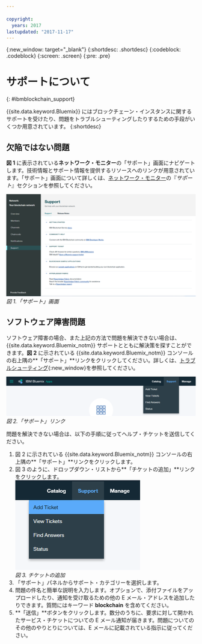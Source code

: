 ```yaml
---

copyright:
  years: 2017
lastupdated: "2017-11-17"
---
```


{:new_window: target="_blank"}
{:shortdesc: .shortdesc}
{:codeblock: .codeblock}
{:screen: .screen}
{:pre: .pre}


# サポートについて
{: #ibmblockchain_support}


{{site.data.keyword.Bluemix}} にはブロックチェーン・インスタンスに関するサポートを受けたり、問題をトラブルシューティングしたりするための手段がいくつか用意されています。
{:shortdesc}


## 欠陥ではない問題

**図 1** に表示されている**ネットワーク・モニター**の「サポート」画面にナビゲートします。技術情報とサポート情報を提供するリソースへのリンクが用意されています。「サポート」画面について詳しくは、[ネットワーク・モニター](v10_dashboard.html)の『*サポート*』セクションを参照してください。

![](images/support.png "「サポート」画面")
*図 1.「サポート」画面*


## ソフトウェア障害問題

ソフトウェア障害の場合、また上記の方法で問題を解決できない場合は、{{site.data.keyword.Bluemix_notm}} サポートとともに解決策を探すことができます。**図 2** に示されている {{site.data.keyword.Bluemix_notm}} コンソールの右上隅の**「サポート」**リンクをクリックしてください。詳しくは、[トラブルシューティング](../../troubleshoot/troubleshoot.html){:new_window}を参照してください。

![](images/bmx_support.png "「サポート」リンク")
*図 2.「サポート」リンク*

問題を解決できない場合は、以下の手順に従ってヘルプ・チケットを送信してください。

1. 図 2 に示されている {{site.data.keyword.Bluemix_notm}} コンソールの右上隅の**「サポート」**リンクをクリックします。
2. 図 3 のように、ドロップダウン・リストから**「チケットの追加」**リンクをクリックします。  
  ![](images/bmx_addticket.png "チケットの追加")  
  *図 3. チケットの追加*  
3. 「サポート」パネルからサポート・カテゴリーを選択します。
4. 問題の件名と簡単な説明を入力します。オプションで、添付ファイルをアップロードしたり、通知を受け取るための他の E メール・アドレスを追加したりできます。質問にはキーワード **blockchain** を含めてください。
5. **「送信」**ボタンをクリックします。数分のうちに、要求に対して開かれたサービス・チケットについての E メール通知が届きます。問題についてのその他のやりとりについては、E メールに記載されている指示に従ってください。

